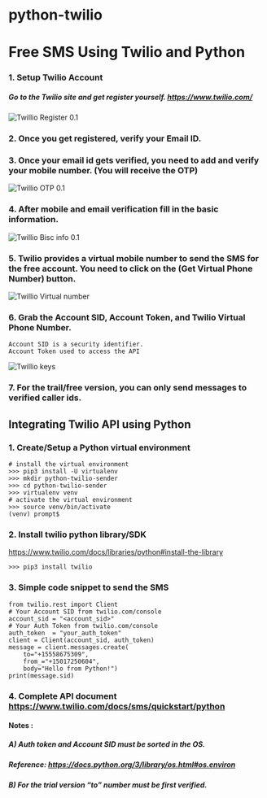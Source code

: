 # python-twilio
# Free SMS Using Twilio and Python

### 1. Setup Twilio Account
#####  Go to the Twilio site and get register yourself. https://www.twilio.com/
![Twillio Register 0.1](https://i.ibb.co/hF7JvBX/screenshot-www-twilio-com-2023-01-19-10-28-02.png)

### 2. Once you get registered, verify your Email ID.
### 3. Once your email id gets verified, you need to add and verify your mobile number. (You will receive the OTP)
![Twillio OTP 0.1](https://i.ibb.co/wg1rmL5/twill-otp.png)

### 4. After mobile and email verification fill in the basic information.
![Twillio Bisc info 0.1](https://i.ibb.co/YQ61MVJ/1-te-XA-g-C1-VF7-ZUF-a-B1h5lg.png)

### 5. Twilio provides a virtual mobile number to send the SMS for the free account. You need to click on the (Get Virtual Phone Number) button.
![Twillio Virtual number](https://i.ibb.co/Jqgs2QH/1-a-Jm7agvyi-V0-Aor-INOq3-Eu-A.png)

### 6. Grab the Account SID, Account Token, and Twilio Virtual Phone Number.
```
Account SID is a security identifier.
Account Token used to access the API
```
![Twillio keys](https://i.ibb.co/W66bfZ8/1-L7-Vw-PSOxkb-Eshz-Tg4-A5nb-Q.png)

### 7. For the trail/free version, you can only send messages to verified caller ids.

## Integrating Twilio API using Python

### 1. Create/Setup a Python virtual environment
```
# install the virtual environment
>>> pip3 install -U virtualenv
>>> mkdir python-twilio-sender
>>> cd python-twilio-sender
>>> virtualenv venv
# activate the virtual environment
>>> source venv/bin/activate
(venv) prompt$
```
### 2. Install twilio python library/SDK
https://www.twilio.com/docs/libraries/python#install-the-library
```
>>> pip3 install twilio
```

### 3. Simple code snippet to send the SMS
```
from twilio.rest import Client
# Your Account SID from twilio.com/console
account_sid = "<account_sid>"
# Your Auth Token from twilio.com/console
auth_token  = "your_auth_token"
client = Client(account_sid, auth_token)
message = client.messages.create(
    to="+15558675309", 
    from_="+15017250604",
    body="Hello from Python!")
print(message.sid)
```

### 4. Complete API document https://www.twilio.com/docs/sms/quickstart/python

#### Notes :
#####  A) Auth token and Account SID must be sorted in the OS.
##### Reference: https://docs.python.org/3/library/os.html#os.environ
##### B) For the trial version “to” number must be first verified.
